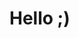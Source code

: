 <p align="center"">
    <h1>Hello ;)</h1>
    <i class="devicon-java-plain-wordmark"></i>
    <i class="devicon-docker-plain"></i>
    <i class="devicon-git-plain"></i>
    <i class="devicon-github-original"></i>
    <i class="devicon-linux-plain"></i>
    <i class="devicon-windows8-original"></i>
    <i class="devicon-postgresql-plain-wordmark colored"></i>
</p>
<!--
**faketri/faketri** is a ✨ _special_ ✨ repository because its `README.md` (this file) appears on your GitHub profile.

Here are some ideas to get you started:

- 🔭 I’m currently working on ...
- 🌱 I’m currently learning ...
- 👯 I’m looking to collaborate on ...
- 🤔 I’m looking for help with ...
- 💬 Ask me about ...
- 📫 How to reach me: ...
- 😄 Pronouns: ...
- ⚡ Fun fact: ...
-->
